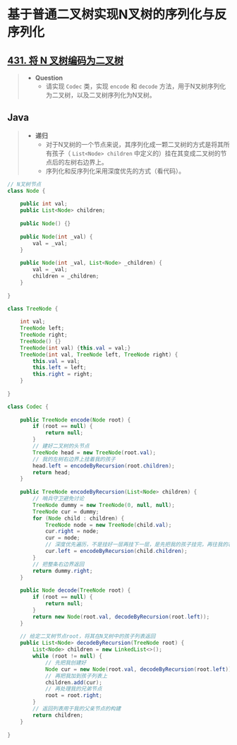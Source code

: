 # 基于普通二叉树实现N叉树的序列化与反序列化

## [431. 将 N 叉树编码为二叉树](https://leetcode.cn/problems/encode-n-ary-tree-to-binary-tree/)

> - **Question**
>   - 请实现 `Codec` 类，实现 `encode` 和 `decode` 方法，用于N叉树序列化为二叉树，以及二叉树序列化为N叉树。

## Java

> - **递归**
>   - 对于N叉树的一个节点来说，其序列化成一颗二叉树的方式是将其所有孩子（ `List<Node> children` 中定义的）挂在其变成二叉树的节点后的左树右边界上。
>   - 序列化和反序列化采用深度优先的方式（看代码）。

```java
// N叉树节点
class Node {
    
    public int val;
    public List<Node> children;
    
    public Node() {}
    
    public Node(int _val) {
        val = _val;
    }
    
    public Node(int _val, List<Node> _children) {
        val = _val;
        children = _children;
    }
    
}

class TreeNode {
    
    int val;
    TreeNode left;
    TreeNode right;
    TreeNode() {}
    TreeNode(int val) {this.val = val;}
    TreeNode(int val, TreeNode left, TreeNode right) {
        this.val = val;
        this.left = left;
        this.right = right;
    }
    
}

class Codec {
    
    public TreeNode encode(Node root) {
        if (root == null) {
            return null;
        }
        // 建好二叉树的头节点
        TreeNode head = new TreeNode(root.val);
        // 我的左树右边界上挂着我的孩子
        head.left = encodeByRecursion(root.children);
        return head;
    }
    
    public TreeNode encodeByRecursion(List<Node> children) {
        // 哨兵守卫避免讨论
        TreeNode dummy = new TreeNode(0, null, null);
        TreeNode cur = dummy;
        for (Node child : children) {
            TreeNode node = new TreeNode(child.val);
            cur.right = node;
            cur = node;
            // 深度优先遍历，不是挂好一层再挂下一层，是先把我的孩子挂完，再往我的右边挂我的兄弟
            cur.left = encodeByRecursion(child.children);
        }
        // 把整条右边界返回
        return dummy.right;
    }
    
    public Node decode(TreeNode root) {
        if (root == null) {
            return null;
        }
        return new Node(root.val, decodeByRecursion(root.left));
    }
    
    // 给定二叉树节点root，将其在N叉树中的孩子列表返回
    public List<Node> decodeByRecursion(TreeNode root) {
        List<Node> children = new LinkedList<>();
        while (root != null) {
            // 先把我创建好
            Node cur = new Node(root.val, decodeByRecursion(root.left));
            // 再把我加到孩子列表上
            children.add(cur);
            // 再处理我的兄弟节点
            root = root.right;
        }
        // 返回列表用于我的父亲节点的构建
        return children;
    }
    
}
```
